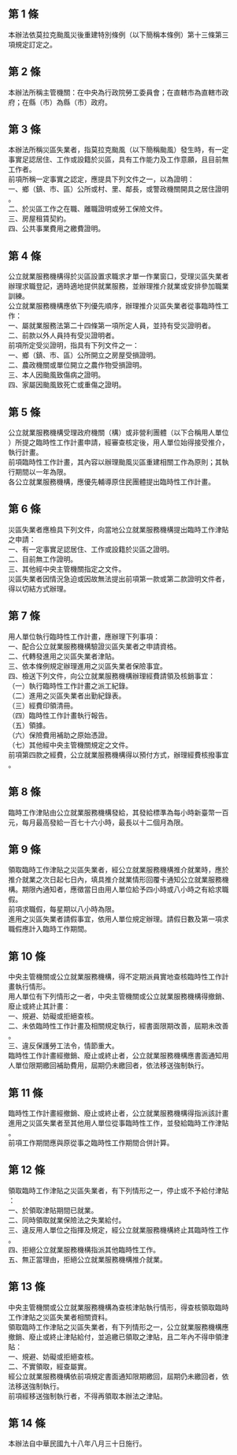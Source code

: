 第 1 條
-------
本辦法依莫拉克颱風災後重建特別條例（以下簡稱本條例）第十三條第三  
項規定訂定之。

第 2 條
-------
本辦法所稱主管機關：在中央為行政院勞工委員會；在直轄市為直轄市政  
府；在縣（市）為縣（市）政府。

第 3 條
-------
本辦法所稱災區失業者，指莫拉克颱風（以下簡稱颱風）發生時，有一定  
事實足認居住、工作或設籍於災區，具有工作能力及工作意願，且目前無  
工作者。  
前項所稱一定事實之認定，應提具下列文件之一，以為證明：  
一、鄉（鎮、市、區）公所或村、里、鄰長，或警政機關開具之居住證明  
    。  
二、於災區工作之在職、離職證明或勞工保險文件。  
三、房屋租賃契約。  
四、公共事業費用之繳費證明。

第 4 條
-------
公立就業服務機構得於災區設置求職求才單一作業窗口，受理災區失業者  
辦理求職登記，適時適地提供就業服務，並辦理推介就業或安排參加職業  
訓練。  
公立就業服務機構應依下列優先順序，辦理推介災區失業者從事臨時性工  
作：  
一、屬就業服務法第二十四條第一項所定人員，並持有受災證明者。  
二、前款以外人員持有受災證明者。  
前項所定受災證明，指具有下列文件之一：  
一、鄉（鎮、市、區）公所開立之房屋受損證明。  
二、農政機關或單位開立之農作物受損證明。  
三、本人因颱風致傷病之證明。  
四、家屬因颱風致死亡或重傷之證明。

第 5 條
-------
公立就業服務機構受理政府機關（構）或非營利團體（以下合稱用人單位  
）所提之臨時性工作計畫申請，經審查核定後，用人單位始得接受推介，  
執行計畫。  
前項臨時性工作計畫，其內容以辦理颱風災區重建相關工作為原則；其執  
行期間以一年為限。  
各公立就業服務機構，應優先輔導原住民團體提出臨時性工作計畫。

第 6 條
-------
災區失業者應檢具下列文件，向當地公立就業服務機構提出臨時工作津貼  
之申請：  
一、有一定事實足認居住、工作或設籍於災區之證明。  
二、目前無工作證明。  
三、其他經中央主管機關指定之文件。  
災區失業者因情況急迫或因故無法提出前項第一款或第二款證明文件者，  
得以切結方式辦理。

第 7 條
-------
用人單位執行臨時性工作計畫，應辦理下列事項：  
一、配合公立就業服務機構驗證災區失業者之申請資格。  
二、代轉發進用之災區失業者津貼。  
三、依本條例規定辦理進用之災區失業者保險事宜。  
四、檢送下列文件，向公立就業服務機構辦理經費請領及核銷事宜：  
（一）執行臨時性工作計畫之派工紀錄。  
（二）進用之災區失業者出勤紀錄表。  
（三）經費印領清冊。  
（四）臨時性工作計畫執行報告。  
（五）領據。  
（六）保險費用補助之原始憑證。  
（七）其他經中央主管機關規定之文件。  
前項第四款之經費，公立就業服務機構得以預付方式，辦理經費核撥事宜  
。

第 8 條
-------
臨時工作津貼由公立就業服務機構發給，其發給標準為每小時新臺幣一百  
元，每月最高發給一百七十六小時，最長以十二個月為限。

第 9 條
-------
領取臨時工作津貼之災區失業者，經公立就業服務機構推介就業時，應於  
推介就業之次日起七日內，填具推介就業情形回覆卡通知公立就業服務機  
構。期限內通知者，應徵當日由用人單位給予四小時或八小時之有給求職  
假。  
前項求職假，每星期以八小時為限。  
進用之災區失業者請假事宜，依用人單位規定辦理。請假日數及第一項求  
職假應計入臨時工作期間。

第 10 條
--------
中央主管機關或公立就業服務機構，得不定期派員實地查核臨時性工作計  
畫執行情形。  
用人單位有下列情形之一者，中央主管機關或公立就業服務機構得撤銷、  
廢止或終止其計畫：  
一、規避、妨礙或拒絕查核。  
二、未依臨時性工作計畫及相關規定執行，經書面限期改善，屆期未改善  
    。  
三、違反保護勞工法令，情節重大。  
臨時性工作計畫經撤銷、廢止或終止者，公立就業服務機構應書面通知用  
人單位限期繳回補助費用，屆期仍未繳回者，依法移送強制執行。

第 11 條
--------
臨時性工作計畫經撤銷、廢止或終止者，公立就業服務機構得指派該計畫  
進用之災區失業者至其他用人單位從事臨時性工作，並發給臨時工作津貼  
。  
前項工作期間應與原從事之臨時性工作期間合併計算。

第 12 條
--------
領取臨時工作津貼之災區失業者，有下列情形之一，停止或不予給付津貼  
：  
一、於領取津貼期間已就業。  
二、同時領取就業保險法之失業給付。  
三、違反用人單位之指揮及規定，經公立就業服務機構終止其臨時性工作  
    。  
四、拒絕公立就業服務機構指派其他臨時性工作。  
五、無正當理由，拒絕公立就業服務機構推介就業。

第 13 條
--------
中央主管機關或公立就業服務機構為查核津貼執行情形，得查核領取臨時  
工作津貼之災區失業者相關資料。  
領取臨時工作津貼之災區失業者，有下列情形之一，公立就業服務機構應  
撤銷、廢止或終止津貼給付，並追繳已領取之津貼，且二年內不得申領津  
貼：  
一、規避、妨礙或拒絕查核。  
二、不實領取，經查屬實。  
經公立就業服務機構依前項規定書面通知限期繳回，屆期仍未繳回者，依  
法移送強制執行。  
前項經移送強制執行者，不得再領取本辦法之津貼。

第 14 條
--------
本辦法自中華民國九十八年八月三十日施行。

